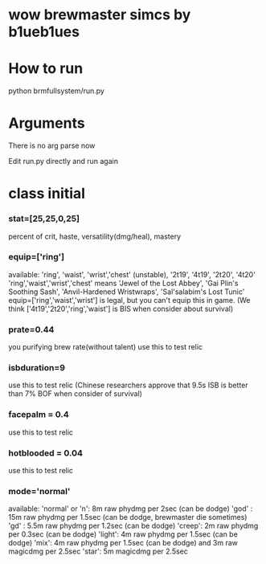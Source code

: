 # wow brewmaster simcs by b1ueb1ues

How to run
=====
python brmfullsystem/run.py

Arguments
=====
There is no arg parse now

Edit run.py directly and run again

class initial 
======
### stat=[25,25,0,25] 
percent of crit, haste, versatility(dmg/heal), mastery
### equip=['ring']  
available: 'ring', 'waist', 'wrist','chest' (unstable), '2t19', '4t19', '2t20', '4t20'
'ring','waist','wrist','chest' means 'Jewel of the Lost Abbey', 'Gai Plin's Soothing Sash', 'Anvil-Hardened Wristwraps', 'Sal'salabim's Lost Tunic'
equip=['ring','waist','wrist'] is legal, but you can't equip this in game.
(We think ['4t19','2t20','ring','waist'] is BIS when consider about survival)

### prate=0.44
you purifying brew rate(without talent)
use this to test relic 

### isbduration=9
use this to test relic (Chinese researchers approve that 9.5s ISB is better than 7% BOF when consider of survival)

### facepalm = 0.4
use this to test relic 

### hotblooded = 0.04
use this to test relic 


### mode='normal'
available:
'normal' or 'n': 8m raw phydmg per 2sec (can be dodge)
'god' : 15m raw phydmg per 1.5sec (can be dodge, brewmaster die sometimes)
'gd' : 5.5m raw phydmg per 1.2sec (can be dodge)
'creep': 2m raw phydmg per 0.3sec (can be dodge)
'light': 4m raw phydmg per 1.5sec (can be dodge)
'mix': 4m raw phydmg per 1.5sec (can be dodge) and 3m raw magicdmg per 2.5sec
'star': 5m magicdmg per 2.5sec





